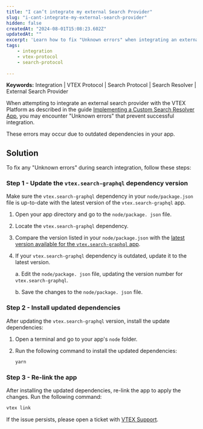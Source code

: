 ```yaml
---
title: "I can’t integrate my external Search Provider"
slug: "i-cant-integrate-my-external-search-provider"
hidden: false
createdAt: "2024-08-01T15:08:23.602Z"
updatedAt: ""
excerpt: 'Learn how to fix "Unknown errors" when integrating an external search provider with VTEX.'
tags:
    - integration
    - vtex-protocol
    - search-protocol
  
---
```


**Keywords:** Integration | VTEX Protocol | Search Protocol | Search Resolver | External Search Provider

When attempting to integrate an external search provider with the VTEX Platform as described in the guide [Implementing a Custom Search Resolver App](https://developers.vtex.com/docs/guides/external-search-provider-recipe), you may encounter "Unknown errors" that prevent successful integration.

These errors may occur due to outdated dependencies in your app.

## Solution

To fix any "Unknown errors" during search integration, follow these steps:

### Step 1 - Update the `vtex.search-graphql` dependency version

Make sure the `vtex.search-graphql` dependency in your `node/package.json` file is up-to-date with the latest version of the `vtex.search-graphql` app.

1. Open your app directory and go to the `node/package. json` file.
2. Locate the `vtex.search-graphql` dependency.
3. Compare the version listed in your `node/package.json` with the [latest version available for the `vtex.search-graphql` app](https://github.com/vtex-apps/search-graphql/blob/master/manifest.json#L4).
4. If your `vtex.search-graphql` dependency is outdated, update it to the latest version.

    a. Edit the `node/package. json` file, updating the version number for `vtex.search-graphql`.

    b. Save the changes to the `node/package. json` file.

### Step 2 - Install updated dependencies

After updating the `vtex.search-graphql` version, install the update dependencies:

1. Open a terminal and go to your app's `node` folder.
2. Run the following command to install the updated dependencies:

   ```sh
   yarn
   ```

### Step 3 - Re-link the app

After installing the updated dependencies, re-link the app to apply the changes. Run the following command:

```sh
vtex link
```

If the issue persists, please open a ticket with [VTEX Support](https://help.vtex.com/support).
